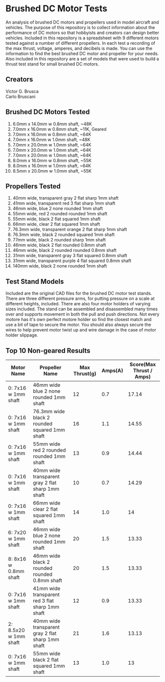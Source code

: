 # Brushed DC Motor Tests
An analysis of brushed DC motors and propellers used in model aircraft and vehicles.
The purpose of this repository is to collect information about the performance of DC motors so that hobbyists and creators can design better vehicles.
Included in this repository is a spreadsheet with 9 different motors tested against a number of different propellers.
In each test a recording of the max thrust, voltage, amperes, and decibels is made.
You can use the information to find the best brushed DC motor and propeller for your needs.
Also included in this repository are a set of models that were used to build a thrust test stand for small brushed DC motors.

## Creators
Victor G. Brusca<br>
Carlo Bruscani<br>

## Brushed DC Motors Tested
01) 6.0mm x 14.0mm w 0.8mm shaft, ~48K<br>
02) 7.0mm x 16.0mm w 0.8mm shaft, ~11K, Geared<br>
03) 7.0mm x 16.0mm w 0.8mm shaft, ~64K<br>
04) 7.0mm x 16.0mm w 1.0mm shaft, ~48K<br>
05) 7.0mm x 20.0mm w 1.0mm shaft, ~64K<br>
06) 7.0mm x 20.0mm w 1.0mm shaft, ~64K<br>
07) 7.0mm x 20.0mm w 1.0mm shaft, ~64K<br>
08) 8.0mm x 16.0mm w 0.8mm shaft, ~55K<br>
09) 8.0mm x 16.0mm w 1.0mm shaft, ~64K<br>
10) 8.5mm x 20.0mm w 1.0mm shaft, ~55K<br>

## Propellers Tested
01) 40mm wide, transparent gray 2 flat sharp 1mm shaft<br>
02) 41mm wide, transparent red 3 flat sharp 1mm shaft<br>
03) 46mm wide, blue 2 none rounded 1mm shaft<br>
04) 55mm wide, red 2 rounded rounded 1mm shaft<br>
05) 55mm wide, black 2 flat squared 1mm shaft<br>
06) 66mm wide, clear 2 flat squared 1mm shaft<br>
07) 76.3mm wide, transparent orange 2 flat sharp 1mm shaft<br>
08) 76.3mm wide, black 2 rounded squared 1mm shaft<br>
09) 77mm wide, black 2 rounded sharp 1mm shaft<br>
10) 46mm wide, black 2 flat rounded 0.8mm shaft<br>
11) 46mm wide, black 2 rounded rounded 0.8mm shaft<br>
12) 31mm wide, transparent gray 3 flat squared 0.8mm shaft<br>
13) 31mm wide, transparent purple 4 flat squared 0.8mm shaft<br>
14) 140mm wide, black 2 none rounded 1mm shaft<br>

## Test Stand Models
Included are the original CAD files for the brushed DC motor test stands. There are three different pressure arms, for putting pressure on a scale at different heights, included. There are also four motor holders of varying sizes included. The stand can be assembled and disassembled many times over and supports movement in both the pull and push directions. Not every motore has it's own perfect motore holder so find the closest match and use a bit of tape to secure the motor. You should also always secure the wires to help prevent motor twist up and wire damage in the case of motor holder slippage.

## Top 10 Non-geared Results
| Motor Name | Propeller Name | Max Thrust(g) | Amps(A) | Score(Max Thrust / Amps) |
| --- | --- | --- | --- | --- |
| 0: 7x16 w 1mm shaft | 46mm wide blue 2 none rounded 1mm shaft | 12 | 0.7 | 17.14 |
| 0: 7x16 w 1mm shaft | 76.3mm wide black 2 rounded squared 1mm shaft | 16 | 1.1 | 14.55 |
| 0: 7x16 w 1mm shaft | 55mm wide red 2 rounded rounded 1mm shaft | 13 | 0.9 | 14.44 |
| 0: 7x16 w 1mm shaft | 40mm wide transparent gray 2 flat sharp 1mm shaft | 10 | 0.7 | 14.29 |
| 0: 7x16 w 1mm shaft | 66mm wide clear 2 flat squared 1mm shaft | 14 | 1.0 | 14 |
| 6: 7x20 w 1mm shaft | 46mm wide blue 2 none rounded 1mm shaft | 20 | 1.5 | 13.33 |
| 8: 8x16 w 0.8mm shaft | 46mm wide black 2 rounded rounded 0.8mm shaft | 20 | 1.5 | 13.33 |
| 0: 7x16 w 1mm shaft | 41mm wide transparent red 3 flat sharp 1mm shaft | 12 | 0.9 | 13.33 |
| 2: 8.5x20 w 1mm shaft | 40mm wide transparent gray 2 flat sharp 1mm shaft | 21 | 1.6 | 13.13 |
| 0: 7x16 w 1mm shaft | 55mm wide black 2 flat squared 1mm shaft | 13 | 1.0 | 13 |





